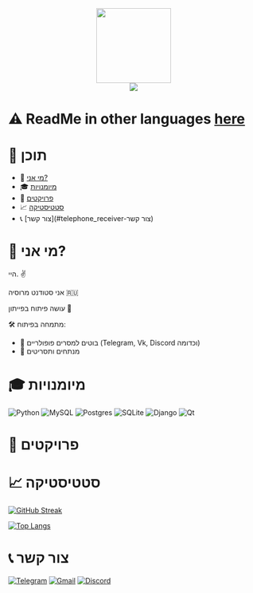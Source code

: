 <div align="center">
  <img src="https://media.giphy.com/media/3oKIPnAiaMCws8nOsE/giphy.gif" width=150>
</div>

<div align="center">
  <img src="https://komarev.com/ghpvc/?username=PepeCh1ll&color=red&style=flat-square">
</div>

# :warning: ReadMe in other languages [here](https://github.com/PepeCh1ll/PepeCh1ll)

# :page_facing_up: תוכן

- :man: [מי אני?](#man-מי-אני)
- :mortar_board: [מיומנויות](#mortar_board-מיומנויות)
- :floppy_disk: [פרויקטים](#floppy_disk-פרויקטים)
- :chart_with_upwards_trend: [סטטיסטיקה](#chart_with_upwards_trend-סטטיסטיקה)
- :telephone_receiver: [צור קשר](#telephone_receiver-צור קשר)

# :man: מי אני?

היי. :v:

אני סטודנט מרוסיה :ru:

עושה פיתוח בפייתון :snake:

:hammer_and_wrench: מתמחה בפיתוח:
- :space_invader: בוטים למסרים פופולריים (Telegram, Vk, Discord וכדומה)
- :wrench: מנתחים ותסריטים

# :mortar_board: מיומנויות

![Python](https://img.shields.io/badge/python-3670A0?style=for-the-badge&logo=python&logoColor=ffdd54)
![MySQL](https://img.shields.io/badge/mysql-%2300f.svg?style=for-the-badge&logo=mysql&logoColor=white)
![Postgres](https://img.shields.io/badge/postgres-%23316192.svg?style=for-the-badge&logo=postgresql&logoColor=white)
![SQLite](https://img.shields.io/badge/sqlite-%2307405e.svg?style=for-the-badge&logo=sqlite&logoColor=white)
![Django](https://img.shields.io/badge/django-%23092E20.svg?style=for-the-badge&logo=django&logoColor=white)
![Qt](https://img.shields.io/badge/Qt-%23217346.svg?style=for-the-badge&logo=Qt&logoColor=white)

# :floppy_disk: פרויקטים

# :chart_with_upwards_trend: סטטיסטיקה

[![GitHub Streak](http://github-readme-streak-stats.herokuapp.com?user=PepeCh1ll&theme=dark&date_format=j%20M%5B%20Y%5D&locale=he)](https://git.io/streak-stats)

[![Top Langs](https://github-readme-stats.vercel.app/api/top-langs/?username=PepeCh1ll&layout=compact&theme=dark&locale=en)](https://github.com/anuraghazra/github-readme-stats)

# :telephone_receiver: צור קשר

[![Telegram](https://img.shields.io/badge/Telegram-2CA5E0?style=for-the-badge&logo=telegram&logoColor=white)](https://t.me/k0t0hlebushek)
[![Gmail](https://img.shields.io/badge/Gmail-D14836?style=for-the-badge&logo=gmail&logoColor=white)](mailto:kotohlebushek@mail.ru)
[![Discord](https://img.shields.io/badge/Discord-%237289DA.svg?style=for-the-badge&logo=discord&logoColor=white)](https://discord.com/users/628531217817665537)
